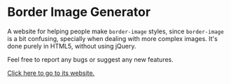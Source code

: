 # Border Image Generator
A website for helping people make ``border-image`` styles, since ``border-image`` is a bit confusing, specially when dealing with more complex images. It's done purely in HTML5, without using jQuery.

Feel free to report any bugs or suggest any new features.

[Click here to go to its website.](https://ranawaysuccessfully.github.io/border-image-generator/)
